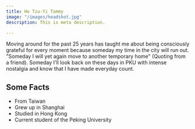 ```yaml
---
title: Ho Tzu-Yi Tammy
image: "/images/headshot.jpg"
description: This is meta description.

---
```

Moving around for the past 25 years has taught me about being consciously grateful for every moment because someday my time in the city will run out. "Someday I will yet again move to another temporary home" (Quoting from a friend). Someday I'll look back on these days in PKU with intense nostalgia and know that I have made everyday count.

<div class="facts">

## Some Facts

* From Taiwan
* Grew up in Shanghai
* Studied in Hong Kong
* Current student of the Peking University

</div>